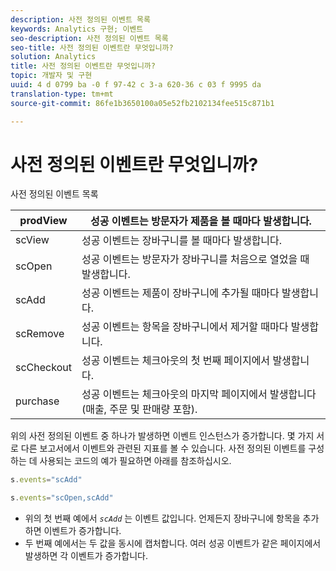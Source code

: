 ```yaml
---
description: 사전 정의된 이벤트 목록
keywords: Analytics 구현; 이벤트
seo-description: 사전 정의된 이벤트 목록
seo-title: 사전 정의된 이벤트란 무엇입니까?
solution: Analytics
title: 사전 정의된 이벤트란 무엇입니까?
topic: 개발자 및 구현
uuid: 4 d 0799 ba -0 f 97-42 c 3-a 620-36 c 03 f 9995 da
translation-type: tm+mt
source-git-commit: 86fe1b3650100a05e52fb2102134fee515c871b1

---
```



# 사전 정의된 이벤트란 무엇입니까?

사전 정의된 이벤트 목록

| prodView | 성공 이벤트는 방문자가 제품을 볼 때마다 발생합니다. |
|---|---|
| scView | 성공 이벤트는 장바구니를 볼 때마다 발생합니다. |
| scOpen | 성공 이벤트는 방문자가 장바구니를 처음으로 열었을 때 발생합니다. |
| scAdd | 성공 이벤트는 제품이 장바구니에 추가될 때마다 발생합니다. |
| scRemove | 성공 이벤트는 항목을 장바구니에서 제거할 때마다 발생합니다. |
| scCheckout | 성공 이벤트는 체크아웃의 첫 번째 페이지에서 발생합니다. |
| purchase | 성공 이벤트는 체크아웃의 마지막 페이지에서 발생합니다(매출, 주문 및 판매량 포함). |

위의 사전 정의된 이벤트 중 하나가 발생하면 이벤트 인스턴스가 증가합니다. 몇 가지 서로 다른 보고서에서 이벤트와 관련된 지표를 볼 수 있습니다. 사전 정의된 이벤트를 구성하는 데 사용되는 코드의 예가 필요하면 아래를 참조하십시오.

```js
s.events="scAdd"
```

```js
s.events="scOpen,scAdd"
```

* 위의 첫 번째 예에서 *`scAdd`* 는 이벤트 값입니다. 언제든지 장바구니에 항목을 추가하면 이벤트가 증가합니다.
* 두 번째 예에서는 두 값을 동시에 캡처합니다. 여러 성공 이벤트가 같은 페이지에서 발생하면 각 이벤트가 증가합니다.

